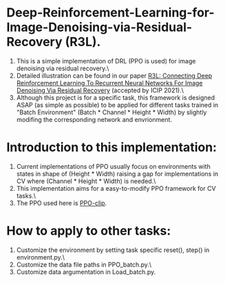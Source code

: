 # Deep-Reinforcement-Learning-for-Image-Denoising-via-Residual-Recovery (R3L).
1. This is a simple implementation of DRL (PPO is used) for image denoising via residual recovery.\
2. Detailed illustration can be found in our paper [R3L: Connecting Deep Reinforcement Learning To Recurrent Neural Networks For Image Denoising Via Residual Recovery](https://arxiv.org/abs/2107.05318) (accepted by ICIP 2021).\
3. Although this project is for a specific task, this framework is designed ASAP (as simple as possible) to be applied for different tasks trained in "Batch Environment" (Batch * Channel * Height * Width) by slightly modifing the corresponding network and envrionment.
# Introduction to this implementation:
1. Current implementations of PPO usually focus on environments with states in shape of (Height * Width) raising a gap for implementations in CV where (Channel * Height * Width) is needed.\
2. This implementation aims for a easy-to-modify PPO framework for CV tasks.\
3. The PPO used here is [PPO-clip](https://spinningup.openai.com/en/latest/algorithms/ppo.html).
# How to apply to other tasks:
1. Customize the environment by setting task specific reset(), step() in environment.py.\
2. Customize the data file paths in PPO_batch.py.\
3. Customize data argumentation in Load_batch.py.

